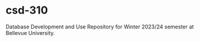 # csd-310
Database Development and Use Repository for Winter 2023/24 semester at Bellevue University. 
